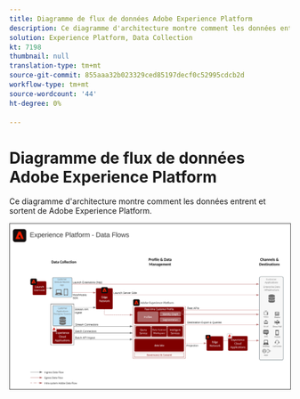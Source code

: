 ```yaml
---
title: Diagramme de flux de données Adobe Experience Platform
description: Ce diagramme d'architecture montre comment les données entrent et sortent de Adobe Experience Platform.
solution: Experience Platform, Data Collection
kt: 7198
thumbnail: null
translation-type: tm+mt
source-git-commit: 855aaa32b023329ced85197decf0c52995cdcb2d
workflow-type: tm+mt
source-wordcount: '44'
ht-degree: 0%

---
```



# Diagramme de flux de données Adobe Experience Platform

Ce diagramme d&#39;architecture montre comment les données entrent et sortent de Adobe Experience Platform.

<img src="assets/aepdataflow.svg" alt="Flux de données Experience Platform" style="border:1px solid #4a4a4a" />